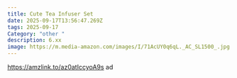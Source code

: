 ```yaml
---
title: Cute Tea Infuser Set
date: 2025-09-17T13:56:47.269Z
tags: 2025-09-17
Category: "other "
description: 6.xx
image: https://m.media-amazon.com/images/I/71AcUY0q6qL._AC_SL1500_.jpg
---
```

https://amzlink.to/az0atIccyoA9s  ad